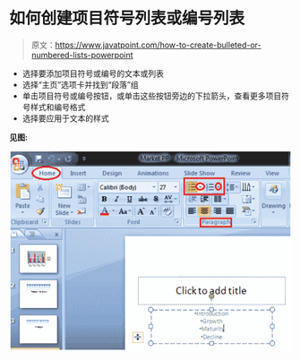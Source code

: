 # 如何创建项目符号列表或编号列表

> 原文：<https://www.javatpoint.com/how-to-create-bulleted-or-numbered-lists-powerpoint>

*   选择要添加项目符号或编号的文本或列表
*   选择“主页”选项卡并找到“段落”组
*   单击项目符号或编号按钮，或单击这些按钮旁边的下拉箭头，查看更多项目符号样式和编号格式
*   选择要应用于文本的样式

**见图:**

![MSpowerpoint How to create bulleted or numbered lists 1](img/30d0e9ef74fd8e90f25b9a15b6dfd993.png)